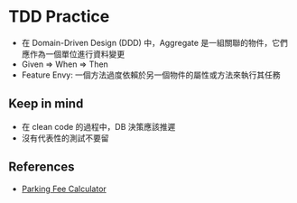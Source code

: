 # TDD Practice

- 在 Domain-Driven Design (DDD) 中，Aggregate 是一組關聯的物件，它們應作為一個單位進行資料變更
- Given => When => Then
- Feature Envy: 一個方法過度依賴於另一個物件的屬性或方法來執行其任務

## Keep in mind

- 在 clean code 的過程中，DB 決策應該推遲
- 沒有代表性的測試不要留

## References

- [Parking Fee Calculator](https://youtube.com/playlist?list=PLvBh-90IwbPKFUUFw1PTezAVQqi0PUhTB&si=rnNH-gnqbTvzIF5g)

